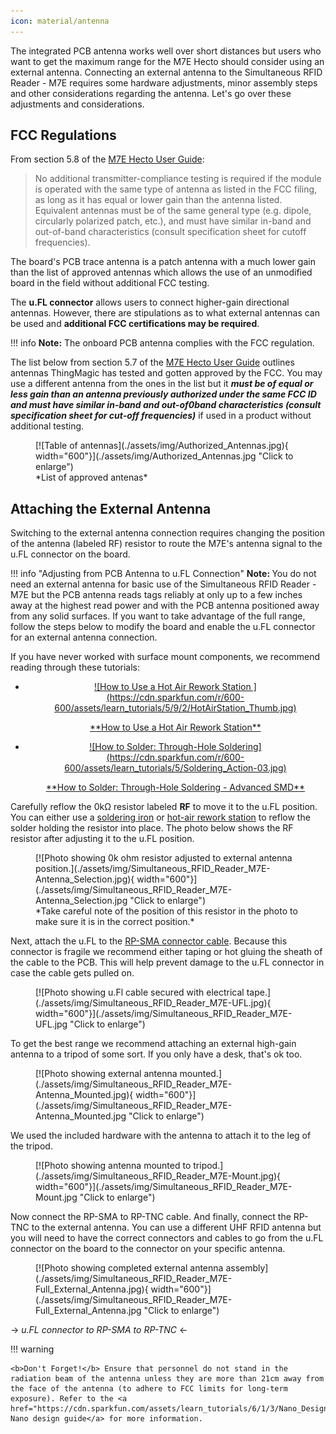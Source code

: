 ```yaml
---
icon: material/antenna
---
```


The integrated PCB antenna works well over short distances but users who want to get the maximum range for the M7E Hecto should consider using an external antenna. Connecting an external antenna to the Simultaneous RFID Reader - M7E requires some hardware adjustments, minor assembly steps and other considerations regarding the antenna. Let's go over these adjustments and considerations. 

## FCC Regulations

From section 5.8 of the [M7E Hecto User Guide](./assets/component_documentation/M7E_HECTO_User_Guide.pdf):

> No additional transmitter-compliance testing is required if the module is operated with the same type of antenna as listed in the FCC filing, as long as it has equal or lower gain than the antenna listed. Equivalent antennas must be of the same general type (e.g. dipole, circularly polarized patch, etc.), and must have similar in-band and out-of-band characteristics (consult specification sheet for cutoff frequencies).

The board's PCB trace antenna is a patch antenna with a much lower gain than the list of approved antennas which allows the use of an unmodified board in the field without additional FCC testing.

The **u.FL connector** allows users to connect higher-gain directional antennas. However, there are stipulations as to what external antennas can be used and **additional FCC certifications may be required**. 

!!! info
    <b>Note:</b> The onboard PCB antenna complies with the FCC regulation.


The list below from section 5.7 of the [M7E Hecto User Guide](./assets/component_documentation/M7E_HECTO_User_Guide.pdf) outlines antennas ThingMagic has tested and gotten approved by the FCC. You may use a different antenna from the ones in the list but it <b><i>must be of equal or less gain than an antenna previously authorized under the same FCC ID and must have similar in-band and out-of0band characteristics (consult specification sheet for cut-off frequencies)</i></b> if used in a product without additional testing.

<figure markdown>
[![Table of antennas](./assets/img/Authorized_Antennas.jpg){ width="600"}](./assets/img/Authorized_Antennas.jpg "Click to enlarge")
<figcaption>*List of approved antenas*</figcaption>
</figure>

## Attaching the External Antenna

Switching to the external antenna connection requires changing the position of the antenna (labeled RF) resistor to route the M7E's antenna signal to the u.FL connector on the board.

!!! info "Adjusting from PCB Antenna to u.FL Connection"
<b>Note: </b> You do not need an external antenna for basic use of the Simultaneous RFID Reader - M7E but the PCB antenna reads tags reliably at only up to a few inches away at the highest read power and with the PCB antenna positioned away from any solid surfaces. If you want to take advantage of the full range, follow the steps below to modify the board and enable the u.FL connector for an external antenna connection. 

If you have never worked with surface mount components, we recommend reading through these tutorials:

<div class="grid cards" markdown align="center">

-   <a href="https://learn.sparkfun.com/tutorials/how-to-use-a-hot-air-rework-station">
    <figure markdown>
    ![How to Use a Hot Air Rework Station ](https://cdn.sparkfun.com/r/600-600/assets/learn_tutorials/5/9/2/HotAirStation_Thumb.jpg)
    </figure>
    </a>
    <a href="https://learn.sparkfun.com/tutorials/how-to-use-a-hot-air-rework-station">**How to Use a Hot Air Rework Station**
    </a>

-   <a href="https://learn.sparkfun.com/tutorials/how-to-solder-through-hole-soldering#advanced_smd">
    <figure markdown>
    ![How to Solder: Through-Hole Soldering](https://cdn.sparkfun.com/r/600-600/assets/learn_tutorials/5/Soldering_Action-03.jpg)
    </figure>
    </a>
    <a href="https://learn.sparkfun.com/tutorials/how-to-solder-through-hole-soldering#advanced_smd">**How to Solder: Through-Hole Soldering - Advanced SMD**
    </a>
</div>

Carefully reflow the 0k&ohm; resistor labeled **RF** to move it to the u.FL position. You can either use a [soldering iron](https://www.sparkfun.com/products/23913) or [hot-air rework station](https://www.sparkfun.com/products/21253) to reflow the solder holding the resistor into place. The photo below shows the RF resistor after adjusting it to the u.FL position.

<figure markdown>
[![Photo showing 0k ohm resistor adjusted to external antenna position.](./assets/img/Simultaneous_RFID_Reader_M7E-Antenna_Selection.jpg){ width="600"}](./assets/img/Simultaneous_RFID_Reader_M7E-Antenna_Selection.jpg "Click to enlarge")
<figcaption>*Take careful note of the position of this resistor in the photo to make sure it is in the correct position.*</figcaption>
</figure>

Next, attach the u.FL to the [RP-SMA connector cable](https://www.sparkfun.com/products/662). Because this connector is fragile we recommend either taping or hot gluing the sheath of the cable to the PCB. This will help prevent damage to the u.FL connector in case the cable gets pulled on.

<figure markdown>
[![Photo showing u.Fl cable secured with electrical tape.](./assets/img/Simultaneous_RFID_Reader_M7E-UFL.jpg){ width="600"}](./assets/img/Simultaneous_RFID_Reader_M7E-UFL.jpg "Click to enlarge")
</figure>

To get the best range we recommend attaching an external high-gain antenna to a tripod of some sort. If you only have a desk, that's ok too.

<figure markdown>
[![Photo showing external antenna mounted.](./assets/img/Simultaneous_RFID_Reader_M7E-Antenna_Mounted.jpg){ width="600"}](./assets/img/Simultaneous_RFID_Reader_M7E-Antenna_Mounted.jpg "Click to enlarge")
</figure>

We used the included hardware with the antenna to attach it to the leg of the tripod. 

<figure markdown>
[![Photo showing antenna mounted to tripod.](./assets/img/Simultaneous_RFID_Reader_M7E-Mount.jpg){ width="600"}](./assets/img/Simultaneous_RFID_Reader_M7E-Mount.jpg "Click to enlarge")
</figure>

Now connect the RP-SMA to RP-TNC cable. And finally, connect the RP-TNC to the external antenna. You can use a different UHF RFID antenna but you will need to have the correct connectors and cables to go from the u.FL connector on the board to the connector on your specific antenna.

<figure markdown>
[![Photo showing completed external antenna assembly](./assets/img/Simultaneous_RFID_Reader_M7E-Full_External_Antenna.jpg){ width="600"}](./assets/img/Simultaneous_RFID_Reader_M7E-Full_External_Antenna.jpg "Click to enlarge")
</figure>

-> *u.FL connector to RP-SMA to RP-TNC* <-


!!! warning

    <b>Don't Forget!</b> Ensure that personnel do not stand in the radiation beam of the antenna unless they are more than 21cm away from the face of the antenna (to adhere to FCC limits for long-term exposure). Refer to the <a href="https://cdn.sparkfun.com/assets/learn_tutorials/6/1/3/Nano_Design_Guide_rev01E.pdf">M7E Nano design guide</a> for more information.
